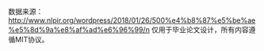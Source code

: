 数据来源：http://www.nlpir.org/wordpress/2018/01/26/500%e4%b8%87%e5%be%ae%e5%8d%9a%e8%af%ad%e6%96%99/n
仅用于毕业论文设计，所有内容遵循MIT协议。
